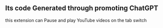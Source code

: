 ## Its code Generated through promoting ChatGPT

this extension can Pause and play YouTube videos on the tab switch
